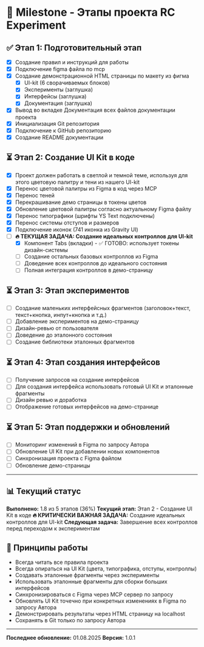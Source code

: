 # 🎯 Milestone - Этапы проекта RC Experiment

## ✅ Этап 1: Подготовительный этап
- [x] Создание правил и инструкций для работы
- [x] Подключение figma файла по mcp
- [x] Создание демонстрационной HTML страницы по макету из фигма
  - [x] UI-kit (6 сворачиваемых блоков)
  - [x] Эксперименты (заглушка)
  - [x] Интерфейсы (заглушка)
  - [x] Документация (заглушка)
- [x] Вывод во вкладке Документация всех файлов документации проекта
- [x] Инициализация Git репозитория
- [x] Подключение к GitHub репозиторию
- [x] Создание README документации

## ⏳ Этап 2: Создание UI Kit в коде
- [x] Проект должен работать в светлой и темной теме, используя для этого цветовую палитру и тени из нашего UI-kit
- [x] Перенос цветовой палитры из Figma в код через MCP
- [x] Перенос теней
- [x] Перекрашивание демо страницы в токены цветов
- [x] Обновление цветовой палитры согласно актуальному Figma файлу
- [x] Перенос типографики (шрифты YS Text подключены)
- [x] Перенос системы отступов и размеров
- [x] Подключение иконок (741 иконка из Gravity UI)
- [ ] **🔥 ТЕКУЩАЯ ЗАДАЧА: Создание идеальных контроллов для UI-kit**
  - [x] Компонент Tabs (вкладки) - ✅ ГОТОВО: использует токены дизайн-системы
  - [ ] Создание остальных базовых контроллов из Figma
  - [ ] Доведение всех контроллов до идеального состояния
  - [ ] Полная интеграция контроллов в демо-страницу

## ⏳ Этап 3: Этап экспериментов
- [ ] Создание маленьких интерфейсных фрагментов (заголовок+текст, текст+кнопка, инпут+кнопка и т.д.)
- [ ] Добавление экспериментов на демо-страницу
- [ ] Дизайн-ревью от пользователя
- [ ] Доведение до эталонного состояния
- [ ] Создание библиотеки эталонных фрагментов

## ⏳ Этап 4: Этап создания интерфейсов
- [ ] Получение запросов на создание интерфейсов
- [ ] Для создания интерфейса использовать готовый UI Kit и эталонные фрагменты
- [ ] Дизайн ревью и доработка
- [ ] Отображение готовых интерфейсов на демо-странице

## ⏳ Этап 5: Этап поддержки и обновлений
- [ ] Мониторинг изменений в Figma по запросу Автора
- [ ] Обновление UI Kit при добавлении новых компонентов
- [ ] Синхронизация проекта с Figma файлом
- [ ] Обновление демо-страницы

---

## 📊 Текущий статус

**Выполнено:** 1.8 из 5 этапов (36%)
**Текущий этап:** Этап 2 - Создание UI Kit в коде
**🔥 КРИТИЧЕСКИ ВАЖНАЯ ЗАДАЧА:** Создание идеальных контроллов для UI-kit
**Следующая задача:** Завершение всех контроллов перед переходом к экспериментам

## 🎯 Принципы работы

- Всегда читать все правила проекта
- Всегда опираться на UI Kit (цвета, типографика, отступы, контроллы)
- Создавать эталонные фрагменты через эксперименты
- Использовать эталонные фрагменты для сборки больших интерфейсов
- Синхронизироваться с Figma через MCP сервер по запросу
- Обновлять UI Kit точечно при конкретных изменениях в Figma по запросу Автора
- Демонстрировать результаты через HTML страницу на localhost
- Сохранять в Git только по запросу Автора

---

**Последнее обновление:** 01.08.2025
**Версия:** 1.0.1 